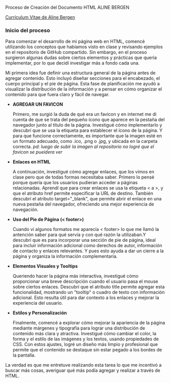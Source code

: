  Proceso de Creación del Documento HTML
ALINE BERGEN

[Currículum Vitae de Aline Bergen](https://theb3rgennn.github.io/Curriculum-Aline/)

### Inicio del proceso
Para comenzar el desarrollo de mi página web en HTML, comencé utilizando los conceptos que habíamos visto en clase y revisando ejemplos en el repositorio de GitHub compartido. Sin embargo, en el proceso surgieron algunas dudas sobre ciertos elementos y prácticas que quería implementar, por lo que decidí investigar más a fondo cada una.

Mi primera idea fue definir una estructura general de la página antes de agregar contenido. Esto incluyó diseñar secciones para el encabezado, el cuerpo principal y el pie de página. Esta fase de planificación me ayudó a visualizar la distribución de la información y a pensar en cómo organizar el contenido para que fuera claro y fácil de navegar.

- **AGREGAR UN FAVICON**

    Primero, me surgió la duda de qué era un favicon y en internet me di cuenta de que se trata del pequeño ícono que aparece en la pestaña del navegador junto al título de la página. Investigué cómo implementarlo y descubrí que se usa la etiqueta <link rel="icon"> para establecer el ícono de la página. Y para que funcione correctamente, es importante que la imagen esté en un formato adecuado, como .ico, .png o .jpg, y ubicada en la carpeta correcta.
    _pd: luego de subir la imagen al repositorio no logré que el favicon se pueidera ver_

- **Enlaces en HTML**

    A continuación, investigué cómo agregar enlaces, que los vimos en clase pero que de todas formas necesitaba saber. Primero lo pensé porque quería que los usuarios pudieran acceder a páginas relacionadas. Aprendí que para crear enlaces se usa la etiqueta < a >, y que el atributo href permite especificar la URL de destino. También descubrí el atributo target="_blank", que permite abrir el enlace en una nueva pestaña del navegador, ofreciendo una mejor experiencia de navegación.

- **Uso del Pie de Página (< footer>)**

    Cuando vi algunos formatos me aparecía < footer> lo que me llamó la antención saber para qué servía y con qué razón la utilizaban.Y descubrí que es para incorporar una sección de pie de página, ideal para incluir información adicional como derechos de autor, información de contacto y enlaces relevantes. Y pues esto ayuda a dar un cierre a la página y organiza la información complementaria.

- **Elementos Visuales y Tooltips**

    Queriendo hacer la página más interactiva, investigué cómo proporcionar una breve descripción cuando el usuario pasa el mouse sobre ciertos enlaces. Descubrí que el atributo title permite agregar esta funcionalidad, mostrando un "tooltip" o cuadro de texto con información adicional. Esto resulta útil para dar contexto a los enlaces y mejorar la experiencia del usuario.

- **Estilos y Personalización**

    Finalmente, comencé a explorar cómo mejorar la apariencia de la página mediante márgenes y tipografía para lograr una distribución de contenido más clara y atractiva. Investigué cómo cambiar el color, la forma y el estilo de las imágenes y los textos, usando propiedades de CSS. Con estos ajustes, logré un diseño más limpio y profesional que permite que el contenido se destaque sin estar pegado a los bordes de la pantalla.


La verdad es que me entretuve realizando esta tarea lo que me incentivó a buscar más cosas, averiguar qué más podía agregar y realizar a través de HTML. 